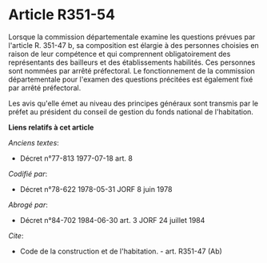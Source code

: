 # Article R351-54

Lorsque la commission départementale examine les questions prévues par l'article R. 351-47 b, sa composition est élargie à
des personnes choisies en raison de leur compétence et qui comprennent obligatoirement des représentants des bailleurs et des
établissements habilités. Ces personnes sont nommées par arrêté préfectoral. Le fonctionnement de la commission
départementale pour l'examen des questions précitées est également fixé par arrêté préfectoral.

Les avis qu'elle émet au niveau des principes généraux sont transmis par le préfet au président du conseil de gestion du
fonds national de l'habitation.

**Liens relatifs à cet article**

_Anciens textes_:

  - Décret n°77-813 1977-07-18 art. 8

_Codifié par_:

  - Décret n°78-622 1978-05-31 JORF 8 juin 1978

_Abrogé par_:

  - Décret n°84-702 1984-06-30 art. 3 JORF 24 juillet 1984

_Cite_:

  - Code de la construction et de l'habitation. - art. R351-47 (Ab)
